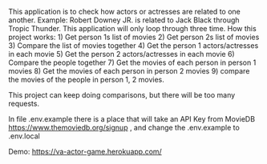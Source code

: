 This application is to check how actors or actresses are related to one another.
Example: 
 Robert Downey JR. is related to Jack Black through Tropic Thunder.
This application will only loop through three time.
How this project works:
    1) Get person 1s list of movies
    2) Get person 2s list of movies
        3) Compare the list of movies together
    4) Get the person 1 actors/actresses in each movie
    5) Get the person 2 actors/actresses in each movie
        6) Compare the people together
    7) Get the movies of each person in person 1 movies
    8) Get the movies of each person in person 2 movies
        9) compare the movies of the people in person 1, 2 movies.

This project can keep doing comparisons, but there will be too many requests.

In file .env.example there is a place that will take an API Key from MovieDB
https://www.themoviedb.org/signup , and change the .env.example to .env.local


Demo: https://va-actor-game.herokuapp.com/
